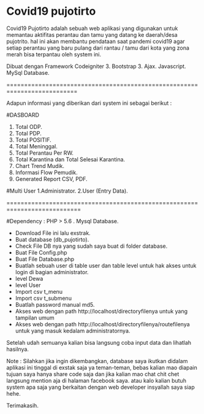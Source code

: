 # Covid19 pujotirto
Covid19 Pujotirto adalah sebuah web aplikasi yang digunakan untuk memantau aktifitas perantau dan tamu yang datang ke daerah/desa pujotrito. hal ini akan membantu pendataan saat pandemi covid19 agar setiap perantau yang baru pulang dari rantau / tamu dari kota yang zona merah bisa terpantau oleh system ini.

Dibuat dengan Framework Codeigniter 3.
Bootstrap 3.
Ajax.
Javascript.
MySql Database.

==========================================================================

Adapun informasi yang diberikan dari system ini sebagai berikut :

#DASBOARD
1. Total ODP.
2. Total PDP.
3. Total POSITIF.
4. Total Meninggal.
5. Total Perantau Per RW.
6. Total Karantina  dan Total Selesai Karantina.
7. Chart Trend Mudik.
8. Informasi Flow Pemudik.
9. Generated Report CSV, PDF.

#Multi User
1.Administrator.
2.User (Entry Data).

===========================================================================

#Dependency :
PHP > 5.6 .
Mysql Database.
<!-- PENTING JANGAN SAMPAI LUPA--->
- Download File ini lalu exstrak.
- Buat database (db_pujotirto).
- Check File DB nya yang sudah saya buat di folder database.
- Buat File Config.php
- Buat File Database.php
- Buatlah sebuah user di table user dan table level untuk hak akses untuk login di bagian administrator.
 - level Dewa
 - level User
- Import csv t_menu
- Import csv t_submenu
- Buatlah password manual md5.
- Akses web dengan path http://localhost/directoryfilenya untuk yang tampilan umum
- Akses web dengan path http://localhost/directoryfilenya/routefilenya untuk yang masuk kedalam administratornya.

Setelah udah semuanya kalian bisa langsung coba input data dan lihatlah hasilnya.
 <!--  Selesai-->

Note :
Silahkan jika ingin dikembangkan, database saya ikutkan didalam aplikasi ini tinggal di exstak saja ya teman-teman, bebas kalian mao diapain tujuan saya hanya share code saja dan jika kalian mao chat chit chet langsung mention aja di halaman facebook saya.
atau kalo kalian butuh system apa saja yang berkaitan dengan web developer insyallah saya siap hehe.

Terimakasih.
